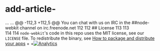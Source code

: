 add-article-
============

...	...	@@ -112,3 +112,5 @@ You can chat with us on IRC in the ##node-webkit channel on irc.freenode.net
112	112	 ## License
113	113	 
114	114	 `node-webkit`'s code in this repo uses the MIT license, see our `LICENSE` file. To redistribute the binary, see [How to package and distribute your apps](https://github.com/rogerwang/node-webkit/wiki/How-to-package-and-distribute-your-apps)
+
+[![Analytics](https://ga-beacon.appspot.com/UA-27805459-2/node-webkit/index)](https://github.com/igrigorik/ga-beacon)
